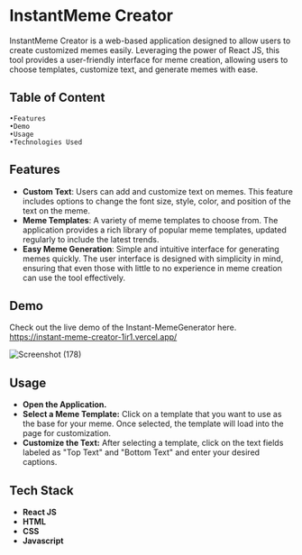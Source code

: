 
# InstantMeme Creator

InstantMeme Creator is a web-based application designed to allow users to create customized memes easily. Leveraging the power of React JS, this tool provides a user-friendly interface for meme creation, allowing users to choose templates, customize text, and generate memes with ease.
## Table of Content
    •Features
    •Demo
    •Usage
    •Technologies Used
    
    
## Features

- **Custom Text**: Users can add and customize text on memes. This feature includes options to change the font size, style, color, and position of the text on the meme.
- **Meme Templates**: A variety of meme templates to choose from. The application provides a rich library of popular meme templates, updated regularly to include the latest trends.
- **Easy Meme Generation**: Simple and intuitive interface for generating memes quickly. The user interface is designed with simplicity in mind, ensuring that even those with little to no experience in meme creation can use the tool effectively.



## Demo

Check out the live demo of the Instant-MemeGenerator here.
https://instant-meme-creator-1ir1.vercel.app/

![Screenshot (178)](https://github.com/Samridhii1212/Instant-MemeCreator/assets/115480641/a8e6753c-3322-4453-a453-120950d6acc2)


## Usage
- **Open the Application.**
- **Select a Meme Template:** Click on a template that you want to use as the base for your meme. Once selected, the template will load into the page for customization.
- **Customize the Text:** After selecting a template, click on the text fields labeled as "Top Text" and "Bottom Text" and enter your desired captions. 

## Tech Stack

- **React JS** 
- **HTML**
- **CSS**
- **Javascript**


